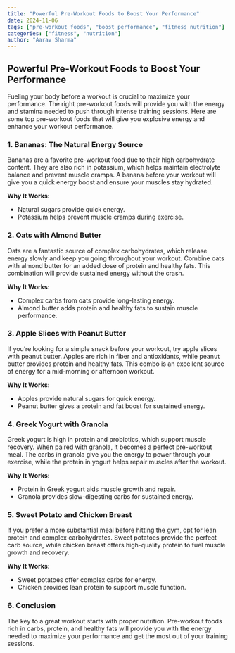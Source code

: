 ```yaml
---
title: "Powerful Pre-Workout Foods to Boost Your Performance"
date: 2024-11-06
tags: ["pre-workout foods", "boost performance", "fitness nutrition"]
categories: ["fitness", "nutrition"]
author: "Aarav Sharma"
---
```


## Powerful Pre-Workout Foods to Boost Your Performance

Fueling your body before a workout is crucial to maximize your performance. The right pre-workout foods will provide you with the energy and stamina needed to push through intense training sessions. Here are some top pre-workout foods that will give you explosive energy and enhance your workout performance.

### 1. Bananas: The Natural Energy Source

Bananas are a favorite pre-workout food due to their high carbohydrate content. They are also rich in potassium, which helps maintain electrolyte balance and prevent muscle cramps. A banana before your workout will give you a quick energy boost and ensure your muscles stay hydrated.

**Why It Works:**
- Natural sugars provide quick energy.
- Potassium helps prevent muscle cramps during exercise.

### 2. Oats with Almond Butter

Oats are a fantastic source of complex carbohydrates, which release energy slowly and keep you going throughout your workout. Combine oats with almond butter for an added dose of protein and healthy fats. This combination will provide sustained energy without the crash.

**Why It Works:**
- Complex carbs from oats provide long-lasting energy.
- Almond butter adds protein and healthy fats to sustain muscle performance.

### 3. Apple Slices with Peanut Butter

If you’re looking for a simple snack before your workout, try apple slices with peanut butter. Apples are rich in fiber and antioxidants, while peanut butter provides protein and healthy fats. This combo is an excellent source of energy for a mid-morning or afternoon workout.

**Why It Works:**
- Apples provide natural sugars for quick energy.
- Peanut butter gives a protein and fat boost for sustained energy.

### 4. Greek Yogurt with Granola

Greek yogurt is high in protein and probiotics, which support muscle recovery. When paired with granola, it becomes a perfect pre-workout meal. The carbs in granola give you the energy to power through your exercise, while the protein in yogurt helps repair muscles after the workout.

**Why It Works:**
- Protein in Greek yogurt aids muscle growth and repair.
- Granola provides slow-digesting carbs for sustained energy.

### 5. Sweet Potato and Chicken Breast

If you prefer a more substantial meal before hitting the gym, opt for lean protein and complex carbohydrates. Sweet potatoes provide the perfect carb source, while chicken breast offers high-quality protein to fuel muscle growth and recovery.

**Why It Works:**
- Sweet potatoes offer complex carbs for energy.
- Chicken provides lean protein to support muscle function.

### 6. Conclusion

The key to a great workout starts with proper nutrition. Pre-workout foods rich in carbs, protein, and healthy fats will provide you with the energy needed to maximize your performance and get the most out of your training sessions.
